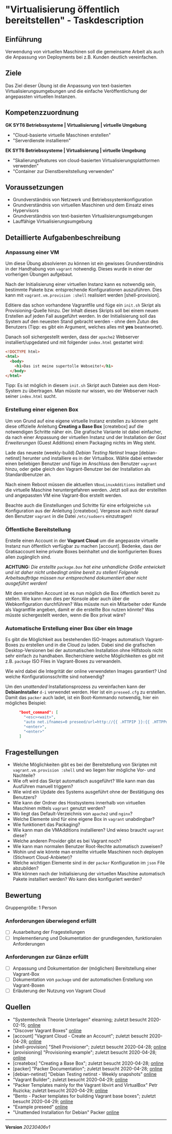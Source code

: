 # "Virtualisierung öffentlich bereitstellen" - Taskdescription

## Einführung

Verwendung von virtuellen Maschinen soll die gemeinsame Arbeit als auch die Anpassung von Deployments bei z.B. Kunden deutlich vereinfachen.

## Ziele

Das Ziel dieser Übung ist die Anpassung von text-basierten Virtualisierungsumgebungen und die einfache Veröffentlichung der angepassten virtuellen Instanzen.

## Kompetenzzuordnung

**GK SYT6 Betriebssysteme | Virtualisierung | virtuelle Umgebung**  

* "Cloud-basierte virtuelle Maschinen erstellen"  
* "Serverdienste installieren"

**EK SYT6 Betriebssysteme | Virtualisierung | virtuelle Umgebung**  

* "Skalierungsfeatures von cloud-basierten Virtualisierungsplattformen verwenden"
* "Container zur Dienstbereitstellung verwenden"

## Voraussetzungen

* Grundverständnis von Netzwerk und Betriebssystemkonfiguration
* Grundverständnis von virtuellen Maschinen und dem Einsatz eines Hypervisors
* Grundverständnis von text-basierten Virtualisierungsumgebungen
* Lauffähige Virtualisierungsumgebung

## Detaillierte Aufgabenbeschreibung

### Anpassung einer VM
Um diese Übung absolvieren zu können ist ein gewisses Grundverständnis in der Handhabung von `vagrant` notwendig. Dieses wurde in einer der vorherigen Übungen aufgebaut.

Nach der Initialisierung einer virtuellen Instanz kann es notwendig sein, bestimmte Pakete bzw. entsprechende Konfigurationen auszuführen. Dies kann mit `vagrant.vm.provision :shell` realisiert werden [shell-provision].

Editiere das schon vorhandene Vagrantfile und füge ein `init.sh` Skript als Provisioning-Quelle hinzu. Der Inhalt dieses Skripts soll bei einem neuen Erstellen auf jeden Fall ausgeführt werden. In der Initialisierung soll das System auf den neuesten Stand gebracht werden - ohne dem Zutun des Benutzers (Tipp: es gibt ein Argument, welches alles mit **yes** beantwortet). 

Danach soll sichergestellt werden, dass der `apache2` Webserver installiert/upgedated und mit folgender `index.html` gestartet wird:

```html
<!DOCTYPE html>
<html>
  <body>
    <h1>Das ist meine supertolle Webseite!</h1>
  </body>
</html>
```
Tipp: Es ist möglich in diesem `init.sh` Skript auch Dateien aus dem Host-System zu übertragen. Man müsste nur wissen, wo der Webserver nach seiner `index.html` sucht.

### Erstellung einer eigenen Box
Um von Grund auf eine eigene virtuelle Instanz erstellen zu können geht diese offizielle Anleitung **Creating a Base Box** [createbox] auf die notwendigen Schritte näher ein. Die grafische Variante ist dabei einfacher, da nach einer Anpassung der virtuellen Instanz und der Installation der *Gast Erweiterungen* (Guest Additions) einem Packaging nichts im Weg steht.

Lade das neueste (weekly-build) *Debian Testing Netinst* Image [debian-netinst] herunter und installiere es in der Virtualbox. Wähle dabei entweder einen beliebigen Benutzer und füge im Anschluss den Benutzer `vagrant` hinzu, oder gebe gleich den Vagrant-Benutzer bei der Installation als Standardbenutzer an.

Nach einem Reboot müssen die aktuellen `VBoxLinuxAdditions` installiert und die virtuelle Maschine heruntergefahren werden. Jetzt soll aus der erstellten und angepassten VM eine Vagrant-Box erstellt werden.

Beachte auch die Einstellungen und Schritte für eine erfolgreiche `ssh` Konfiguration aus der Anleitung [createbox]. Vergesse auch nicht darauf den Benutzer `vagrant` in die Datei `/etc/sudoers` einzutragen!

### Öffentliche Bereitstellung
Erstelle einen Account in der **Vagrant Cloud** um die angepasste virtuelle Instanz nun öffentlich verfügbar zu machen [account]. Bedenke, dass der Gratisaccount keine private Boxes beinhaltet und die konfigurierten Boxes allen zugänglich sind.

**ACHTUNG:** *Die erstellte `package.box` hat eine unhandliche Größe entwickelt und ist daher nicht unbedingt online bereit zu stellen! Folgende Arbeitsaufträge müssen nur entsprechend dokumentiert aber nicht ausgeführt werden!*

Mit dem erstellten Account ist es nun möglich die Box öffentlich bereit zu stellen. Wie kann man dies per Konsole aber auch über die Webkonfiguration durchführen? Was müsste nun ein Mitarbeiter oder Kunde als Vagrantfile angeben, damit er die erstellte Box nutzen könnte? Was müsste sichergestellt werden, wenn die Box privat wäre?

### Automatische Erstellung einer Box über ein Image
Es gibt die Möglichkeit aus bestehenden ISO-Images automatisch Vagrant-Boxes zu erstellen und in die Cloud zu laden. Dabei sind die grafischen Desktop-Versionen bei der automatischen Installation ohne Hilfstools nicht sehr einfach zu handhaben. Recherchiere welche Möglichkeiten es gibt mit z.B. `package` ISO Files in Vagrant-Boxes zu verwandeln.

Wie wird dabei die Integrität der online verwendeten Images garantiert? Und welche Konfigurationsschritte sind notwendig?

Um den *unattended* Installationsprozess zu vereinfachen kann der **DebianInstaller** `d-i` verwendet werden. Hier ist ein `preseed.cfg` zu erstellen. Damit das `packer` auch ladet, ist ein Boot-Kommando notwendig, hier ein mögliches Beispiel:

```json
      "boot_command": [
        "<esc><wait>",
        "auto net.ifnames=0 preseed/url=http://{{ .HTTPIP }}:{{ .HTTPPort }}/preseed.cfg<wait>",
        "<enter>",
        "<enter>"
      ] 
```

## Fragestellungen
* Welche Möglichkeiten gibt es bei der Bereitstellung von Skripten mit `vagrant.vm.provision :shell` und wo liegen hier mögliche Vor- und Nachteile?
* Wie oft wird das Skript automatisch ausgeführt? Wie kann man das Ausführen manuell triggern?
* Wie wird ein Update des Systems ausgeführt ohne der Bestätigung des Benutzers?
* Wie kann der Ordner des Hostsystems innerhalb von virtuellen Maschinen mittels `vagrant` genutzt werden?
* Wo liegt das Default-Verzeichnis von `apache2` und `nginx`?
* Welche Elemente sind für eine eigene Box in `vagrant` unabdingbar?
* Wie funktionert das Packaging?
* Wie kann man die VMAdditions installieren? Und wieso braucht `vagrant` diese?
* Welche anderen Provider gibt es bei Vagrant noch?
* Wie kann man normalen Benutzer Root-Rechte automatisch zuweisen?
* Wohin und wie könnte man erstellte virtuelle Maschinen noch deployen (Stichwort Cloud-Anbieter)?
* Welche wichtigen Elemente sind in der `packer` Konfiguration im `json` File abzubilden?
* Wie können nach der Initialisierung der virtuellen Maschine automatisch Pakete installiert werden? Wo kann dies konfiguriert werden?

## Bewertung
Gruppengröße: 1 Person

### Anforderungen **überwiegend erfüllt**
- [ ] Ausarbeitung der Fragestellungen
- [ ] Implementierung und Dokumentation der grundlegenden, funktionalen Anforderungen

### Anforderungen **zur Gänze erfüllt**
- [ ] Anpassung und Dokumentation der (möglichen) Bereitstellung einer Vagrant-Box
- [ ] Dokumentation von `package` und der automatischen Erstellung von Vagrant-Boxen
- [ ] Erläuterung der Nutzung von Vagrant Cloud

## Quellen

* "Systemtechnik Theorie Unterlagen" elearning; zuletzt besucht 2020-02-15; [online](https://elearning.tgm.ac.at/course/view.php?id=1939)
* "Discover Vagrant Boxes" [online](https://app.vagrantup.com/boxes/search)
* [account] "Vagrant Cloud - Create an Account"; zuletzt besucht 2020-04-28; [online](https://app.vagrantup.com/account/new) 
* [shell-provision] "Shell Provisioner"; zuletzt besucht 2020-04-28; [online](https://www.vagrantup.com/docs/provisioning/shell.html)
* [provisioning] "Provisioning example"; zuletzt besucht 2020-04-28; [online](https://www.vagrantup.com/intro/getting-started/provisioning.html)
* [createbox] "Creating a Base Box"; zuletzt besucht 2020-04-28; [online](https://www.vagrantup.com/docs/boxes/base.html)
* [packer] "Packer Documentation"; zuletzt besucht 2020-04-28; [online](https://www.packer.io/docs/index.html)
* [debian-netinst] "Debian Testing netinst - Weekly snapshots" [online](http://cdimage.debian.org/cdimage/weekly-builds/amd64/iso-cd/)
* "Vagrant Builder"; zuletzt besucht 2020-04-29; [online](https://www.packer.io/docs/builders/vagrant.html)
* "Packer Templates mainly for the Vagrant libvirt and VirtualBox" Petr Ruzicka; zuletzt besucht 2020-04-29; [online](https://github.com/ruzickap/packer-templates)
* "Bento - Packer templates for building Vagrant base boxes"; zuletzt besucht 2020-04-29; [online](https://github.com/chef/bento)
* "Example preseed" [online](https://www.debian.org/releases/buster/example-preseed.txt)
* "Unattended Installation for Debian" Packer [online](https://www.packer.io/guides/automatic-operating-system-installs/preseed_ubuntu.html)

---

**Version** *20230406v1*